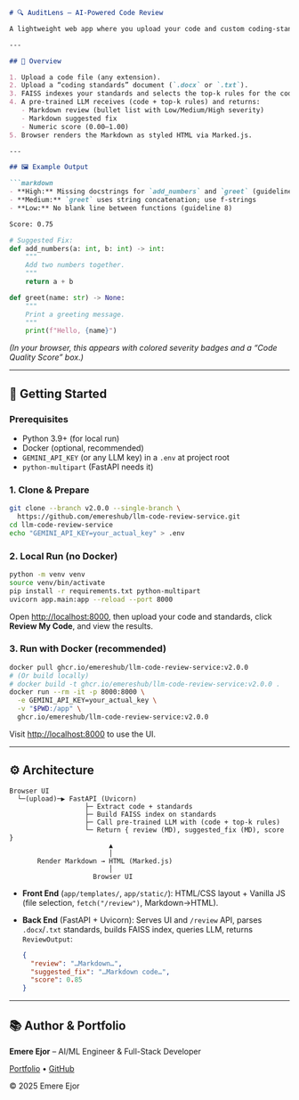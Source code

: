 ```markdown
# 🔍 AuditLens – AI-Powered Code Review

A lightweight web app where you upload your code and custom coding-standards document (DOCX/TXT) to get instant, AI-powered review comments, suggested fixes, and a quality score. It uses FAISS to retrieve only the most relevant rules and a pre-trained LLM to generate feedback that matches your team’s standards.

---

## 📌 Overview

1. Upload a code file (any extension).
2. Upload a “coding standards” document (`.docx` or `.txt`).
3. FAISS indexes your standards and selects the top-k rules for the code.
4. A pre-trained LLM receives (code + top-k rules) and returns:
   - Markdown review (bullet list with Low/Medium/High severity)
   - Markdown suggested fix
   - Numeric score (0.00–1.00)
5. Browser renders the Markdown as styled HTML via Marked.js.

---

## 🖼️ Example Output

```markdown
- **High:** Missing docstrings for `add_numbers` and `greet` (guideline 3)
- **Medium:** `greet` uses string concatenation; use f-strings
- **Low:** No blank line between functions (guideline 8)

Score: 0.75

```

```python
# Suggested Fix:
def add_numbers(a: int, b: int) -> int:
    """
    Add two numbers together.
    """
    return a + b

def greet(name: str) -> None:
    """
    Print a greeting message.
    """
    print(f"Hello, {name}")

```

*(In your browser, this appears with colored severity badges and a “Code Quality Score” box.)*

---

## 🚀 Getting Started

### Prerequisites

- Python 3.9+ (for local run)
- Docker (optional, recommended)
- `GEMINI_API_KEY` (or any LLM key) in a `.env` at project root
- `python-multipart` (FastAPI needs it)

### 1. Clone & Prepare

```bash
git clone --branch v2.0.0 --single-branch \
  https://github.com/emereshub/llm-code-review-service.git
cd llm-code-review-service
echo "GEMINI_API_KEY=your_actual_key" > .env

```

### 2. Local Run (no Docker)

```bash
python -m venv venv
source venv/bin/activate
pip install -r requirements.txt python-multipart
uvicorn app.main:app --reload --port 8000

```

Open [http://localhost:8000](http://localhost:8000/), then upload your code and standards, click **Review My Code**, and view the results.

### 3. Run with Docker (recommended)

```bash
docker pull ghcr.io/emereshub/llm-code-review-service:v2.0.0
# (Or build locally)
# docker build -t ghcr.io/emereshub/llm-code-review-service:v2.0.0 .
docker run --rm -it -p 8000:8000 \
  -e GEMINI_API_KEY=your_actual_key \
  -v "$PWD:/app" \
  ghcr.io/emereshub/llm-code-review-service:v2.0.0

```

Visit [http://localhost:8000](http://localhost:8000/) to use the UI.

---

## ⚙️ Architecture

```
Browser UI
  └─(upload)─▶ FastAPI (Uvicorn)
                   ├─ Extract code + standards
                   ├─ Build FAISS index on standards
                   ├─ Call pre-trained LLM with (code + top-k rules)
                   └─ Return { review (MD), suggested_fix (MD), score }
                         ▲
                         │
       Render Markdown → HTML (Marked.js)
                         │
                     Browser UI

```

- **Front End** (`app/templates/`, `app/static/`): HTML/CSS layout + Vanilla JS (file selection, `fetch("/review")`, Markdown→HTML).
- **Back End** (FastAPI + Uvicorn): Serves UI and `/review` API, parses `.docx`/`.txt` standards, builds FAISS index, queries LLM, returns `ReviewOutput`:
    
    ```json
    {
      "review": "…Markdown…",
      "suggested_fix": "…Markdown code…",
      "score": 0.85
    }
    
    ```
    

---

## 📚 Author & Portfolio

**Emere Ejor** – AI/ML Engineer & Full-Stack Developer

[Portfolio](https://ai-ml-portfolio-h7hv.vercel.app/) • [GitHub](https://github.com/emereshub)

© 2025 Emere Ejor